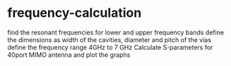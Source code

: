 # frequency-calculation
find the resonant frequencies for lower and upper frequency bands
define the dimensions as width of the cavities, diameter and pitch of the vias
define the frequency range 4GHz to 7 GHz
Calculate S-parameters for 40port MIMO antenna and plot the graphs
